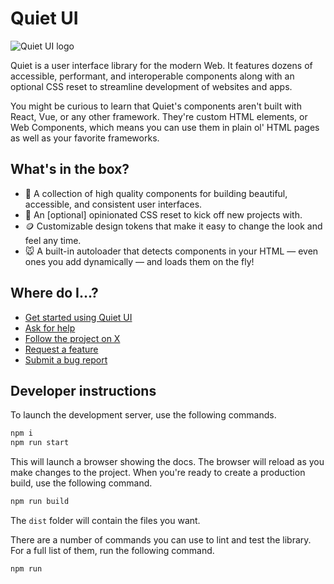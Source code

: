 # Quiet UI

![Quiet UI logo](https://pbs.twimg.com/profile_banners/1705198841094356992/1697645956/1500x500)

Quiet is a user interface library for the modern Web. It features dozens of accessible, performant, and interoperable components along with an optional CSS reset to streamline development of websites and apps.

You might be curious to learn that Quiet's components aren't built with React, Vue, or any other framework. They're custom HTML elements, or Web Components, which means you can use them in plain ol' HTML pages as well as your favorite frameworks.

## What's in the box?

- 🧰 A collection of high quality components for building beautiful, accessible, and consistent user interfaces.
- 🎨 An [optional] opinionated CSS reset to kick off new projects with.
- 🪙 Customizable design tokens that make it easy to change the look and feel any time.
- 🐭 A built-in autoloader that detects components in your HTML — even ones you add dynamically — and loads them on the fly!

## Where do I…?

- [Get started using Quiet UI](https://quietui.org/)
- [Ask for help](https://github.com/quietui/quiet/discussions/categories/help-support)
- [Follow the project on X](https://x.com/quiet_ui)
- [Request a feature](https://github.com/quietui/quiet/discussions/categories/feature-requests)
- [Submit a bug report](https://github.com/quietui/quiet/issues/new/choose)

## Developer instructions

To launch the development server, use the following commands.

```sh
npm i
npm run start
```

This will launch a browser showing the docs. The browser will reload as you make changes to the project. When you're ready to create a production build, use the following command.

```sh
npm run build
```

The `dist` folder will contain the files you want.

There are a number of commands you can use to lint and test the library. For a full list of them, run the following command.

```sh
npm run
```
